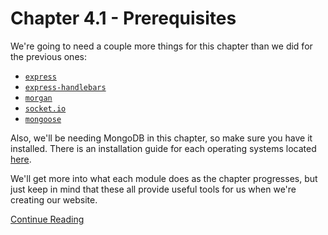 # Chapter 4.1 - Prerequisites

We're going to need a couple more things for this chapter than we did for the
previous ones:

- [`express`](https://www.npmjs.com/package/express)
- [`express-handlebars`](https://www.npmjs.com/package/express-handlebars)
- [`morgan`](https://www.npmjs.com/package/morgan)
- [`socket.io`](https://www.npmjs.com/package/socket.io)
- [`mongoose`](https://www.npmjs.com/package/mongoose)

Also, we'll be needing MongoDB in this chapter, so make sure you have it
installed. There is an installation guide for each operating systems located
[here](https://docs.mongodb.com/manual/installation/#tutorials).

We'll get more into what each module does as the chapter progresses, but just
keep in mind that these all provide useful tools for us when we're creating our
website.

[Continue Reading](../Chapter%204.2%20-%20Base%20App)
